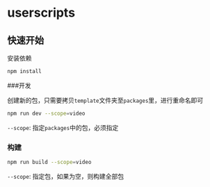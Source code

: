 # userscripts

## 快速开始

安装依赖

```bash
npm install
```

###开发

创建新的包，只需要拷贝`template`文件夹至`packages`里，进行重命名即可

```bash
npm run dev --scope=video
```

`--scope`: 指定`packages`中的包，必须指定

### 构建

```bash
npm run build --scope=video
```

`--scope`: 指定包，如果为空，则构建全部包
